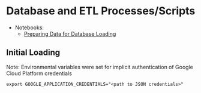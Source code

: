 # Database and ETL Processes/Scripts
- Notebooks:
    - [Preparing Data for Database Loading](https://github.com/wplam107/nba_stuff/blob/main/db/etl_notebook.ipynb)

## Initial Loading
Note: Environmental variables were set for implicit authentication of Google Cloud Platform credentials
```
export GOOGLE_APPLICATION_CREDENTIALS="<path to JSON credentials>"
```
